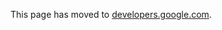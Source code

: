 This page has moved to [developers.google.com](https://developers.google.com/speed/docs/mod_pagespeed/faq).
